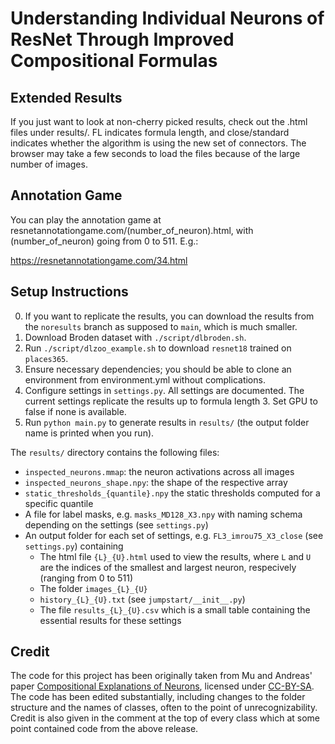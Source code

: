 # Understanding Individual Neurons of ResNet Through Improved Compositional Formulas

## Extended Results

If you just want to look at non-cherry picked results, check out the .html files under results/. FL indicates formula length, and close/standard indicates whether the algorithm is using the new set of connectors. The browser may take a few seconds to load the files because of the large number of images.

## Annotation Game

You can play the annotation game at resnetannotationgame.com/(number_of_neuron).html, with (number_of_neuron) going from 0 to 511. E.g.:

https://resnetannotationgame.com/34.html


## Setup Instructions

0. If you want to replicate the results, you can download the results from the `noresults` branch as supposed to `main`, which is much smaller.
1. Download Broden dataset with `./script/dlbroden.sh`.
2. Run `./script/dlzoo_example.sh` to download `resnet18` trained on `places365`.
3. Ensure necessary dependencies; you should be able to clone an environment from environment.yml without complications.
4. Configure settings in `settings.py`. All settings are documented. The current settings replicate the results up to formula length 3. Set GPU to false if none is available.
5. Run `python main.py` to generate results in `results/` (the output folder name is printed when you run).

The `results/` directory contains the following files:
- `inspected_neurons.mmap`: the neuron activations across all images
- `inspected_neurons_shape.npy`: the shape of the respective array
- `static_thresholds_{quantile}.npy` the static thresholds computed for a specific quantile
- A file for label masks, e.g. `masks_MD128_X3.npy` with naming schema depending on the settings (see `settings.py`)
- An output folder for each set of settings, e.g. `FL3_imrou75_X3_close` (see `settings.py`) containing
  - The html file `{L}_{U}.html` used to view the results, where `L` and `U` are the indices of the smallest and largest neuron, respecively (ranging from 0 to 511)
  - The folder `images_{L}_{U}`
  - `history_{L}_{U}.txt` (see `jumpstart/__init__.py`)
  - The file `results_{L}_{U}.csv` which is a small table containing the essential results for these settings

## Credit

The code for this project has been originally taken from Mu and Andreas' paper [Compositional Explanations of Neurons](https://arxiv.org/abs/2006.14032), licensed under [CC-BY-SA](https://creativecommons.org/licenses/by-sa/4.0/). The code has been edited substantially, including changes to the folder structure and the names of classes, often to the point of unrecognizability. Credit is also given in the comment at the top of every class which at some point contained code from the above release.
